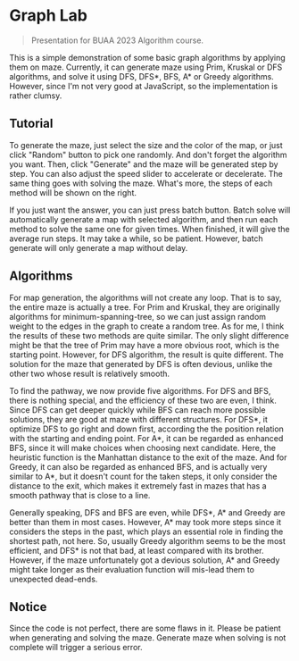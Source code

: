# Graph Lab

> Presentation for BUAA 2023 Algorithm course.

This is a simple demonstration of some basic graph algorithms by applying them on maze. Currently, it can generate maze using Prim, Kruskal or DFS algorithms, and solve it using DFS, DFS*, BFS, A* or Greedy algorithms. However, since I'm not very good at JavaScript, so the implementation is rather clumsy.

##  Tutorial

To generate the maze, just select the size and the color of the map, or just click "Random" button to pick one randomly. And don't forget the algorithm you want. Then, click "Generate" and the maze will be generated step by step. You can also adjust the speed slider to accelerate or decelerate. The same thing goes with solving the maze. What's more, the steps of each method will be shown on the right.

If you just want the answer, you can just press batch button. Batch solve will automatically generate a map with selected algorithm, and then run each method to solve the same one for given times. When finished, it will give the average run steps. It may take a while, so be patient. However, batch generate will only generate a map without delay.

## Algorithms

For map generation, the algorithms will not create any loop. That is to say, the entire maze is actually a tree. For Prim and Kruskal, they are originally algorithms for minimum-spanning-tree, so we can just assign random weight to the edges in the graph to create a random tree. As for me, I think the results of these two methods are quite similar. The only slight difference might be that the tree of Prim may have a more obvious root, which is the starting point. However, for DFS algorithm, the result is quite different. The solution for the maze that generated by DFS is often devious, unlike the other two whose result is relatively smooth.

To find the pathway, we now provide five algorithms. For DFS and BFS, there is nothing special, and the efficiency of these two are even, I think. Since DFS can get deeper quickly while BFS can reach more possible solutions, they are good at maze with different structures. For DFS*, it optimize DFS to go right and down first, according the the position relation with the starting and ending point. For A*, it can be regarded as enhanced BFS, since it will make choices when choosing next candidate. Here, the heuristic function is the Manhattan distance to the exit of the maze. And for Greedy, it can also be regarded as enhanced BFS, and is actually very similar to A*, but it doesn't count for the taken steps, it only consider the distance to the exit, which makes it extremely fast in mazes that has a smooth pathway that is close to a line.

Generally speaking, DFS and BFS are even, while DFS*, A* and Greedy are better than them in most cases. However, A* may took more steps since it considers the steps in the past, which plays an essential role in finding the shortest path, not here. So, usually Greedy algorithm seems to be the most efficient, and DFS* is not that bad, at least compared with its brother. However, if the maze unfortunately got a devious solution, A* and Greedy might take longer as their evaluation function will mis-lead them to unexpected dead-ends.

## Notice

Since the code is not perfect, there are some flaws in it. Please be patient when generating and solving the maze. Generate maze when solving is not complete will trigger a serious error.
